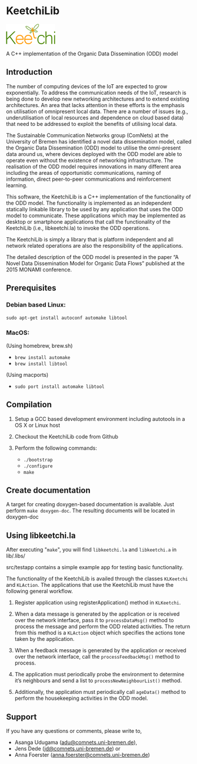 # KeetchiLib

![Keetchi logo](https://raw.githubusercontent.com/ComNets-Bremen/KeetchiLib/master/img/keetchi_logo.png)

A C++ implementation of the Organic Data Dissemination (ODD) model


Introduction
------------

The number of computing devices of the IoT are expected to grow exponentially.
To address the communication needs of the IoT, research is being done to
develop new networking architectures and to extend existing architectures. An
area that lacks attention in these efforts is the emphasis on utilisation of
omnipresent local data. There are a number of issues (e.g., underutilisation of
local resources and dependence on cloud based data) that need to be addressed
to exploit the benefits of utilising local data.

The Sustainable Communication Networks group (ComNets) at the University of
Bremen has identified a novel data dissemination model, called the
Organic Data Dissemination (ODD) model to utilise the omni-present data around
us, where devices deployed with the ODD model are able to operate even without
the existence of networking infrastructure. The realisation of the ODD model
requires innovations in many different area including the areas of
opportunistic communications, naming of information, direct peer-to-peer
communications and reinforcement learning.

This software, the KeetchiLib is a C++ implementation of the functionality of
the ODD model. The functionality is implemented as an independent statically
linkable library to be used by any application that uses the ODD model to
communicate. These applications which may be implemented as desktop or
smartphone applications that call the functionality of the KeetchiLib
(i.e., libkeetchi.la) to invoke the ODD operations.

The KeetchiLib is simply a library that is platform independent and all
network related operations are also the responsibility of the applications.

The detailed description of the ODD model is presented in the paper
“A Novel Data Dissemination Model for Organic Data Flows” published at the
2015 MONAMI conference.


Prerequisites
-------------

### Debian based Linux:

`sudo apt-get install autoconf automake libtool`


### MacOS:

(Using homebrew, brew.sh)

- `brew install automake`
- `brew install libtool`

(Using macports)

- `sudo port install automake libtool`

Compilation
-----------

1. Setup a GCC based development environment including autotools in a OS X
or Linux host

2. Checkout the KeetchiLib code from Github

3. Perform the following commands:
    - `./bootstrap`
    - `./configure`
    - `make`

Create documentation
--------------------

A target for creating doxygen-based documentation is available. Just perform
`make doxygen-doc`. The resulting documents will be located in doxygen-doc

Using libkeetchi.la
-------------------

After executing "`make`", you will find `libkeetchi.la` and `libkeetchi.a` in lib/.libs/

src/testapp contains a simple example app for testing basic functionality.

The functionality of the KeetchiLib is availed through the classes `KLKeetchi`
and `KLAction`. The applications that use the KeetchiLib must have the following
general workflow.

1. Register application using registerApplication() method in `KLKeetchi`.

2. When a data message is generated by the application or is received over the
network interface, pass it to `processDataMsg()` method to process the message
and perform the ODD related activities. The return from this method is a
`KLAction` object which specifies the actions tone taken by the application.

3. When a feedback message is generated by the application or received over
the network interface, call the `processFeedbackMsg()` method to process.

4. The application must periodically probe the environment to determine it’s
neighbours and send a list to `processNewNeighbourList()` method.

5. Additionally, the application must periodically call `ageData()` method to
perform the housekeeping activities in the ODD model.


Support
-------

If you have any questions or comments, please write to,

  - Asanga Udugama (adu@comnets.uni-bremen.de),
  - Jens Dede (jd@comnets.uni-bremen.de) or
  - Anna Foerster (anna.foerster@comnets.uni-bremen.de)

